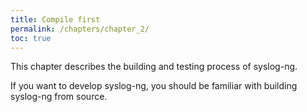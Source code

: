 ```yaml
---
title: Compile first
permalink: /chapters/chapter_2/
toc: true
---
```


This chapter describes the building and testing process of syslog-ng.

If you want to develop syslog-ng, you should be familiar with building syslog-ng
from source.
